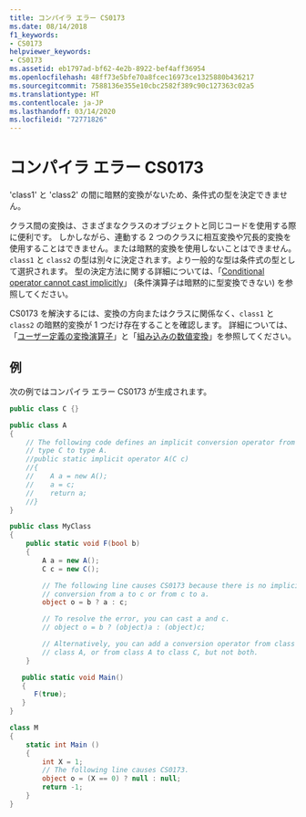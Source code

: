 ```yaml
---
title: コンパイラ エラー CS0173
ms.date: 08/14/2018
f1_keywords:
- CS0173
helpviewer_keywords:
- CS0173
ms.assetid: eb1797ad-bf62-4e2b-8922-bef4aff36954
ms.openlocfilehash: 48ff73e5bfe70a8fcec16973ce1325880b436217
ms.sourcegitcommit: 7588136e355e10cbc2582f389c90c127363c02a5
ms.translationtype: HT
ms.contentlocale: ja-JP
ms.lasthandoff: 03/14/2020
ms.locfileid: "72771826"
---
```

# <a name="compiler-error-cs0173"></a>コンパイラ エラー CS0173

'class1' と 'class2' の間に暗黙的変換がないため、条件式の型を決定できません。

クラス間の変換は、さまざまなクラスのオブジェクトと同じコードを使用する際に便利です。 しかしながら、連動する 2 つのクラスに相互変換や冗長的変換を使用することはできません。または暗黙的変換を使用しないことはできません。 `class1` と `class2` の型は別々に決定されます。より一般的な型は条件式の型として選択されます。 型の決定方法に関する詳細については、「[Conditional operator cannot cast implicitly](https://stackoverflow.com/questions/2215745/conditional-operator-cannot-cast-implicitly/2215959#2215959)」 (条件演算子は暗黙的に型変換できない) を参照してください。

CS0173 を解決するには、変換の方向またはクラスに関係なく、`class1` と `class2` の暗黙的変換が 1 つだけ存在することを確認します。 詳細については、「[ユーザー定義の変換演算子](../operators/user-defined-conversion-operators.md)」と「[組み込みの数値変換](../builtin-types/numeric-conversions.md)」を参照してください。

## <a name="example"></a>例

次の例ではコンパイラ エラー CS0173 が生成されます。

```csharp
public class C {}

public class A
{
    // The following code defines an implicit conversion operator from
    // type C to type A.
    //public static implicit operator A(C c)
    //{
    //    A a = new A();
    //    a = c;
    //    return a;
    //}
}

public class MyClass
{
    public static void F(bool b)
    {
        A a = new A();
        C c = new C();

        // The following line causes CS0173 because there is no implicit
        // conversion from a to c or from c to a.
        object o = b ? a : c;

        // To resolve the error, you can cast a and c.
        // object o = b ? (object)a : (object)c;

        // Alternatively, you can add a conversion operator from class C to
        // class A, or from class A to class C, but not both.
    }

   public static void Main()
   {
      F(true);
   }
}
```

```csharp
class M
{
    static int Main ()
    {
        int X = 1;
        // The following line causes CS0173.
        object o = (X == 0) ? null : null;
        return -1;
    }
}
```
